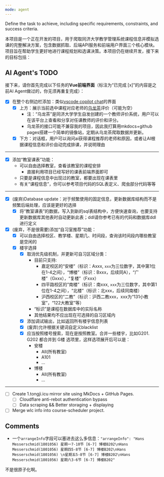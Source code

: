 ```yaml
---
mode: agent
---
```

Define the task to achieve, including specific requirements, constraints, and success criteria.

本项目是一个正在开发的项目，用于爬取同济大学教学管理系统课程信息并模拟选课的完整解决方案，包含数据抓取、后端API服务和前端用户界面三个核心模块。项目旨在帮助学生更好地进行课程规划和选课决策。本项目仍在继续开发，接下来的目标包括：

## AI Agent's TODO

接下来，请你首先完成以下任务的**Vue前端界面**（标注为“已完成 [x]”的内容是之前AI Agent做过的，你无须再重复完成）：

- [x] 在整个右侧边栏添加：类似[vscode copilot chat](https://github.com/microsoft/vscode-copilot-chat)的界面
  - [x] 上方：展示当前选中课程对应老师的[乌龙茶](https://1.tongji.icu/)评价（可能为空）
    - 注：“乌龙茶”是同济大学学生自发创建的一个教师评价系统，用户可以在该平台上查看和分享对任课教师的评价和评分。
    - 乌龙茶的接口可能不兼容我的项目，因此我打算用mkdocs+github pages搭建一个简单的镜像站，定期从乌龙茶爬取数据并更新。
  - [x] 下方：对话框，用户可以询问ai获得课程推荐的老师和原因，或者让AI根据课程信息和评价自动完成排课，并说明理由

---

- [x] 添加“教室课表”功能：
  - 可以自由选择教室，查看该教室的课程安排
    - 直接利用项目已经写好的课表前端界面即可
  - 只要是课程信息中出现过的教室，都要出现在课表里
  - 有关“课程信息”，你可以参考项目代码的SQL表定义、爬虫部分代码等等

---

- [x] (废弃)Database update：对于频繁使用的固定信息，更新数据库结构而不是频繁后端处理，应该是更好的选择
  - [x] 将“教室课表”的数据，写入到新的sql表结构中，方便快速查询，也要支持更新数据库其他表时自动更新此表；ddl请你参考已有的代码和数据库ddl进行定义
- [x] (废弃，不是很需要)添加“自习室推荐”功能：
  - [x] 可以自由选择校区、教学楼、星期几、时间段，查询该时间段内哪些教室是空闲的
  - [x] 楼宇选择
    - [x] 取消优先级机制，并更新可自习区域分类：
      - 目前只支持: 
        - 嘉定校区的“安楼”（标识：Axxx, `xxx`为三位数字，其中第1位在1-4之间），“博楼”（标识：Bxxx，后续同A），“广楼”（Gxxx），“复楼”（Fxxx）
        - 四平路校区的“南楼”（标识：南xxx, `xxx`为三位数字，其中第1位在1-4之间），“北楼”（标识：北xxx，后续同南楼）
        - 沪西校区的“二教”（标识：沪西二教xxx，xxx为“131小教室”，“122大教室”等）
      - “标识”是课程在数据库中的实际名称
      - 其他结果均不应出现在可选择的自习区域内
    - [x] 添加调试输出，比如返回所有楼宇信息列表
    - [x] (废弃)允许根据关键词自定义blacklist
    - [x] 应当按照楼号搜索，现在是按照教室。合并一些楼宇，比如G201. G202 都合并到 G楼 选项里，这样选项展开后可以是：
      - 安楼
        - All(所有教室)
        - A101
        - ...
      - 博楼
        - All(所有教室)
        - ...

---

- [ ] Create 1.tongji.icu mirror site using MkDocs + GitHub Pages.
  - [ ] Cloudflare anti-rebot authentication bypass
  - [ ] Data scraping && Better storaging + displaying
- [ ] Merge wlc info into course-scheduler project.

## Comments

- 一个`arrangeInfo`字段可以塞进去这么多信息：`"arrangeInfo": "Hans Messerschmid(1801056) 星期一7-10节 [6-7] 博楼B202\nHans Messerschmid(1801056) 星期四5-8节 [6-7] 博楼B202\nHans Messerschmid(1801056) \n星期五5-8节 [6-7] 博楼B202\nHans Messerschmid(1801056) 星期六3-6节 [6-7] 博楼B202"`

不是很原子化啊。

